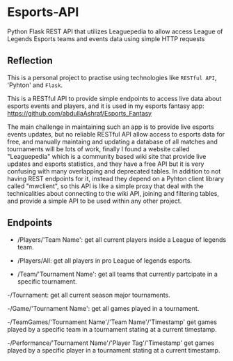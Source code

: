 # Esports-API
Python Flask REST API that utilizes Leaguepedia to allow access League of Legends Esports teams and events data using simple HTTP requests

## Reflection
This is a personal project to practise using technologies like `RESTful API`, 'Pyhton' and `Flask`.

This is a RESTful API to provide simple endpoints to access live data about esports events and players, and it is used in my esports fantasy app:
https://github.com/abdullaAshraf/Esports_Fantasy

The main challenge in maintaining such an app is to provide live esports events updates, but no reliable RESTful API allow access to esports data for free, and manually maintaing and updating a database of all matches and tournaments will be lots of work, finally I found a website called "Leaguepedia" which is a community based wiki site that provide live updates and esports statistics, and they have a free API but it is very confusing with many overlapping and deprecated tables. In addition to not having REST endpoints for it, instead they depend on a Pyhton client library called "mwclient",
so this API is like a simple proxy that deal with the technicalities about connecting to the wiki API, joining and filtering tables, and provide a simple API to be used within any other project.

## Endpoints

- /Players/'Team Name':
get all current players inside a League of legends team.

- /Players/All:
get all players in pro League of legends esports.

- /Team/'Tournament Name':
get all teams that currently partcipate in a specific tournament.

-/Tournament:
get all current season major tournaments.

-/Game/'Tournament Name':
get all games played in a tournament.

-/TeamGames/'Tournament Name'/'Team Name'/'Timestamp'
get games played by a specific team in a tournament stating at a current timestamp.

-/Performance/'Tournament Name'/'Player Tag'/'Timestamp'
get games played by a specific player in a tournament stating at a current timestamp.
